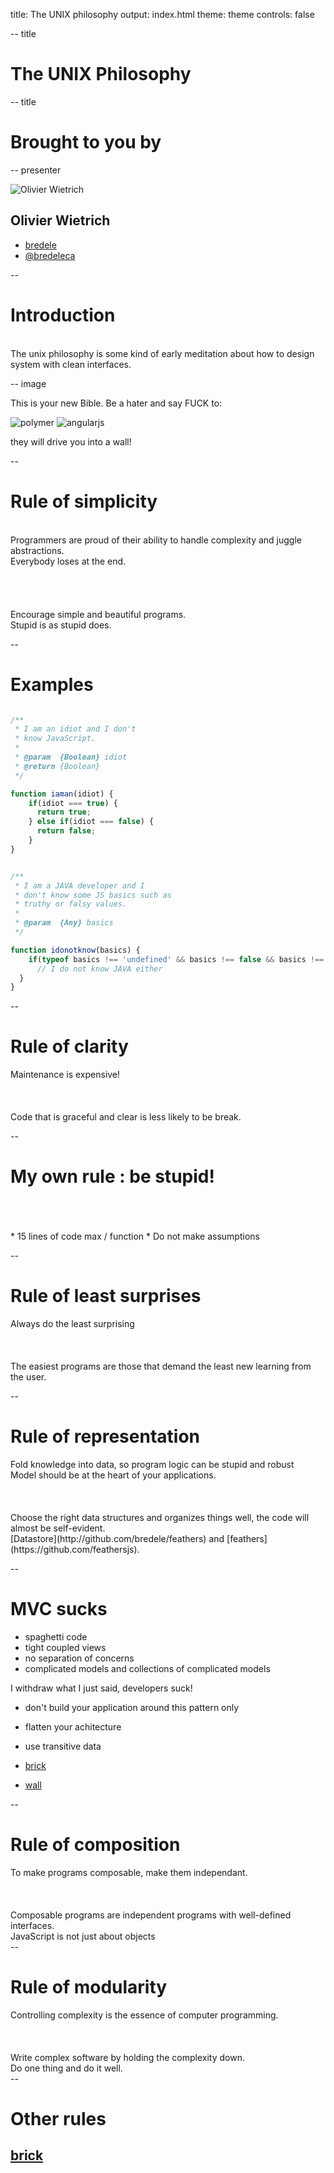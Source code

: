 title: The UNIX philosophy
output: index.html
theme: theme
controls: false

-- title

# The UNIX Philosophy

-- title

# Brought to you by

-- presenter

![Olivier Wietrich](https://avatars3.githubusercontent.com/u/1443806?v=3&s=460)

## Olivier Wietrich

* [<i class="fa fa-github"></i> bredele](https://github.com/bredele)
* [<i class="fa fa-twitter"></i> @bredeleca](http://twitter.com/bredeleca)


--

# Introduction

<br>
<div class="center">The unix philosophy is some kind of early meditation about how to design system with clean interfaces. </div>

-- image

This is your new Bible. Be a hater and say FUCK to:

![polymer](img/polymer-logo.jpg)
![angularjs](img/angularjs-logo.png)

they will drive you into a wall!

--

# Rule of simplicity

<br>
<div class="center">
	Programmers are proud of their ability to handle complexity and juggle abstractions.
</div>
<div class="bold center red">Everybody loses at the end.</div>
<br>
<br>
<br>
<br>
<div class="center">
	Encourage simple and beautiful programs.
</div> 
<div class="green center bold">Stupid is as stupid does.</div>

--

# Examples


```javascript

/**
 * I am an idiot and I don't
 * know JavaScript.
 *
 * @param  {Boolean} idiot
 * @return {Boolean}
 */

function iaman(idiot) {
	if(idiot === true) {
	  return true;
	} else if(idiot === false) {
	  return false;
	}
}


/**
 * I am a JAVA developer and I
 * don't know some JS basics such as
 * truthy or falsy values.
 *
 * @param  {Any} basics
 */

function idonotknow(basics) {
	if(typeof basics !== 'undefined' && basics !== false && basics !== 0) {
	  // I do not know JAVA either
  }
}

```

--

# Rule of clarity

<div class="center">Maintenance is expensive!</div>
<br>
<br>
<br>
<div class="center">
	Code that is graceful and clear is less likely to be break.
</div>


--

# My own rule : be stupid!

<br>
<br>
<br>
* 15 lines of code max / function
* Do not make assumptions


--

# Rule of least surprises
<div class="center">Always do the least surprising</div>
<br>
<br>
<br>
<div class="center">
	The easiest programs are those that demand the least new learning from the user.
</div>

--

# Rule of representation

<div class="center">Fold knowledge into data, so program logic can be stupid and robust</div>
<div class="bold center red">Model should be at the heart of your applications.</div>
<br>
<br>
<br>
<div class="center">
	Choose the right data structures and organizes things well, the code will almost be self-evident.
</div>
<div class="bold center green">[Datastore](http://github.com/bredele/feathers) and [feathers](https://github.com/feathersjs).</div>

--

# MVC sucks

* spaghetti code
* tight coupled views
* no separation of concerns
* complicated models and collections of complicated models


<div class="red bold">I withdraw what I just said, developers suck!</div>

* don't build your application around this pattern only
* flatten your achitecture
* use transitive data

* [brick](http://github.com/bredele/brickjs)
* [wall](https://github.com/bredele/walls)

--

# Rule of composition
<div class="center">To make programs composable, make them independant.</div>
<br>
<br>
<br>
<div class="center">Composable programs are independent programs with well-defined interfaces.</div>
<div class="bold center green">JavaScript is not just about objects</div>
--


# Rule of modularity
<div class="center">Controlling complexity is the essence of computer programming.</div>
<br>
<br>
<br>
<div class="center">
	Write complex software by holding the complexity down.
</div>
<div class="bold center green">Do one thing and do it well.</div>
--


# Other rules


[brick](http://github.com/bredele/brickjs)
--
